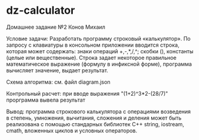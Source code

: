 # dz-calculator
Домашнее задание №2
Конов Михаил

Условие задачи: 
Разработать программу строковый «калькулятор».
По запросу с клавиатуры в консольном приложении вводится строка, которая может содержать: знаки операций +,-,*,/,^; скобки (), константы (целые или вещественные). Строка задает некоторое правильное математическое выражение (формулу в инфиксной форме), программа вычисляет значение, выдает результат.

Схема алгоритма: см. файл diagram.json

Контрольный расчет: при вводе выражения "(1+2)^3*2-(28/7)" прорграмма вывела результат 

Вывод: программа строкового калькулятора с операциями возведения в степень, умножения, вычитания, сложения и деления может быть реализована с помощью стандарных библиотек C++ string, iostream, cmath, вложенных циклов и условных операторов.

